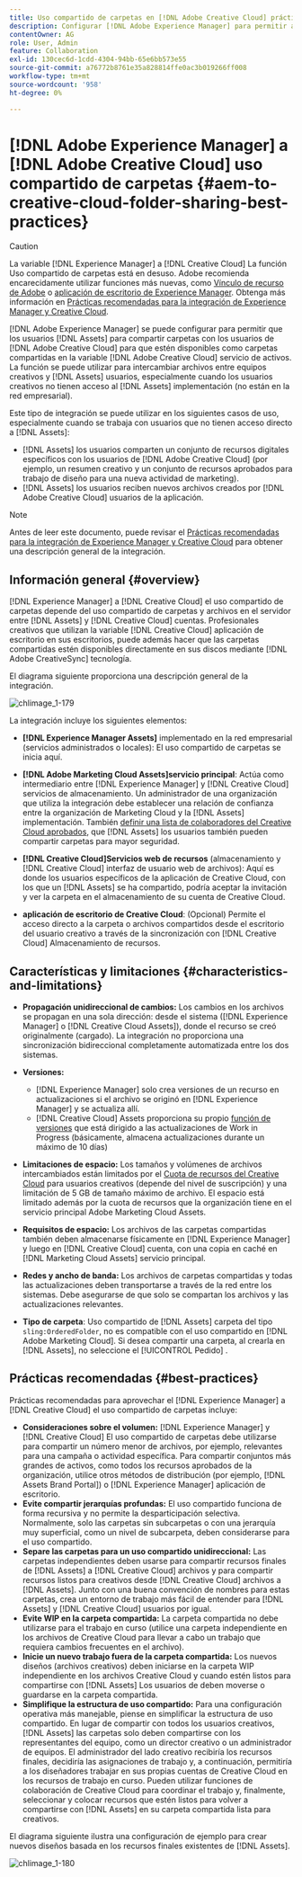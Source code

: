 ```yaml
---
title: Uso compartido de carpetas en [!DNL Adobe Creative Cloud] prácticas recomendadas
description: Configurar [!DNL Adobe Experience Manager] para permitir a los usuarios en [!DNL Experience Manager Assets] para intercambiar carpetas con usuarios de Adobe Creative Cloud.
contentOwner: AG
role: User, Admin
feature: Collaboration
exl-id: 130cec6d-1cdd-4304-94bb-65e6bb573e55
source-git-commit: a76772b8761e35a828814ffe0ac3b019266ff008
workflow-type: tm+mt
source-wordcount: '958'
ht-degree: 0%

---
```


# [!DNL Adobe Experience Manager] a [!DNL Adobe Creative Cloud] uso compartido de carpetas {#aem-to-creative-cloud-folder-sharing-best-practices}

>[!CAUTION]
>
>La variable [!DNL Experience Manager] a [!DNL Creative Cloud] La función Uso compartido de carpetas está en desuso. Adobe recomienda encarecidamente utilizar funciones más nuevas, como [Vínculo de recurso de Adobe](https://helpx.adobe.com/enterprise/admin-guide.html/enterprise/using/adobe-asset-link.ug.html) o [aplicación de escritorio de Experience Manager](https://experienceleague.adobe.com/docs/experience-manager-desktop-app/using/using.html). Obtenga más información en [Prácticas recomendadas para la integración de Experience Manager y Creative Cloud](/help/assets/aem-cc-integration-best-practices.md).

[!DNL Adobe Experience Manager] se puede configurar para permitir que los usuarios [!DNL Assets] para compartir carpetas con los usuarios de [!DNL Adobe Creative Cloud] para que estén disponibles como carpetas compartidas en la variable [!DNL Adobe Creative Cloud] servicio de activos. La función se puede utilizar para intercambiar archivos entre equipos creativos y [!DNL Assets] usuarios, especialmente cuando los usuarios creativos no tienen acceso al [!DNL Assets] implementación (no están en la red empresarial).

Este tipo de integración se puede utilizar en los siguientes casos de uso, especialmente cuando se trabaja con usuarios que no tienen acceso directo a [!DNL Assets]:

* [!DNL Assets] los usuarios comparten un conjunto de recursos digitales específicos con los usuarios de [!DNL Adobe Creative Cloud] (por ejemplo, un resumen creativo y un conjunto de recursos aprobados para trabajo de diseño para una nueva actividad de marketing).
* [!DNL Assets] los usuarios reciben nuevos archivos creados por [!DNL Adobe Creative Cloud] usuarios de la aplicación.

>[!NOTE]
>
>Antes de leer este documento, puede revisar el [Prácticas recomendadas para la integración de Experience Manager y Creative Cloud](/help/assets/aem-cc-integration-best-practices.md) para obtener una descripción general de la integración.

## Información general {#overview}

[!DNL Experience Manager] a [!DNL Creative Cloud] el uso compartido de carpetas depende del uso compartido de carpetas y archivos en el servidor entre [!DNL Assets] y [!DNL Creative Cloud] cuentas. Profesionales creativos que utilizan la variable [!DNL Creative Cloud] aplicación de escritorio en sus escritorios, puede además hacer que las carpetas compartidas estén disponibles directamente en sus discos mediante [!DNL Adobe CreativeSync] tecnología.

El diagrama siguiente proporciona una descripción general de la integración.

![chlimage_1-179](assets/chlimage_1-406.png)

La integración incluye los siguientes elementos:

* **[!DNL Experience Manager Assets]** implementado en la red empresarial (servicios administrados o locales): El uso compartido de carpetas se inicia aquí.
* **[!DNL Adobe Marketing Cloud Assets]servicio principal**: Actúa como intermediario entre [!DNL Experience Manager] y [!DNL Creative Cloud] servicios de almacenamiento. Un administrador de una organización que utiliza la integración debe establecer una relación de confianza entre la organización de Marketing Cloud y la [!DNL Assets] implementación. También [definir una lista de colaboradores del Creative Cloud aprobados](https://experienceleague.adobe.com/docs/core-services/interface/assets/t-admin-add-cc-user.html), que [!DNL Assets] los usuarios también pueden compartir carpetas para mayor seguridad.

* **[!DNL Creative Cloud]Servicios web de recursos** (almacenamiento y [!DNL Creative Cloud] interfaz de usuario web de archivos): Aquí es donde los usuarios específicos de la aplicación de Creative Cloud, con los que un [!DNL Assets] se ha compartido, podría aceptar la invitación y ver la carpeta en el almacenamiento de su cuenta de Creative Cloud.
* **aplicación de escritorio de Creative Cloud**: (Opcional) Permite el acceso directo a la carpeta o archivos compartidos desde el escritorio del usuario creativo a través de la sincronización con [!DNL Creative Cloud] Almacenamiento de recursos.

## Características y limitaciones {#characteristics-and-limitations}

* **Propagación unidireccional de cambios:** Los cambios en los archivos se propagan en una sola dirección: desde el sistema ([!DNL Experience Manager] o [!DNL Creative Cloud Assets]), donde el recurso se creó originalmente (cargado). La integración no proporciona una sincronización bidireccional completamente automatizada entre los dos sistemas.
* **Versiones:**

   * [!DNL Experience Manager] solo crea versiones de un recurso en actualizaciones si el archivo se originó en [!DNL Experience Manager] y se actualiza allí.
   * [!DNL Creative Cloud] Assets proporciona su propio [función de versiones](https://helpx.adobe.com/creative-cloud/help/versioning-faq.html) que está dirigido a las actualizaciones de Work in Progress (básicamente, almacena actualizaciones durante un máximo de 10 días)

* **Limitaciones de espacio:** Los tamaños y volúmenes de archivos intercambiados están limitados por el [Cuota de recursos del Creative Cloud](https://helpx.adobe.com/creative-cloud/kb/file-storage-quota.html) para usuarios creativos (depende del nivel de suscripción) y una limitación de 5 GB de tamaño máximo de archivo. El espacio está limitado además por la cuota de recursos que la organización tiene en el servicio principal Adobe Marketing Cloud Assets.

* **Requisitos de espacio:** Los archivos de las carpetas compartidas también deben almacenarse físicamente en [!DNL Experience Manager] y luego en [!DNL Creative Cloud] cuenta, con una copia en caché en [!DNL Marketing Cloud Assets] servicio principal.
* **Redes y ancho de banda:** Los archivos de carpetas compartidas y todas las actualizaciones deben transportarse a través de la red entre los sistemas. Debe asegurarse de que solo se compartan los archivos y las actualizaciones relevantes.
* **Tipo de carpeta**: Uso compartido de [!DNL Assets] carpeta del tipo `sling:OrderedFolder`, no es compatible con el uso compartido en [!DNL Adobe Marketing Cloud]. Si desea compartir una carpeta, al crearla en [!DNL Assets], no seleccione el [!UICONTROL Pedido] .

## Prácticas recomendadas {#best-practices}

Prácticas recomendadas para aprovechar el [!DNL Experience Manager] a [!DNL Creative Cloud] el uso compartido de carpetas incluye:

* **Consideraciones sobre el volumen:** [!DNL Experience Manager] y [!DNL Creative Cloud] El uso compartido de carpetas debe utilizarse para compartir un número menor de archivos, por ejemplo, relevantes para una campaña o actividad específica. Para compartir conjuntos más grandes de activos, como todos los recursos aprobados de la organización, utilice otros métodos de distribución (por ejemplo, [!DNL Assets Brand Portal]) o [!DNL Experience Manager] aplicación de escritorio.
* **Evite compartir jerarquías profundas:** El uso compartido funciona de forma recursiva y no permite la desparticipación selectiva. Normalmente, solo las carpetas sin subcarpetas o con una jerarquía muy superficial, como un nivel de subcarpeta, deben considerarse para el uso compartido.
* **Separe las carpetas para un uso compartido unidireccional:** Las carpetas independientes deben usarse para compartir recursos finales de [!DNL Assets] a [!DNL Creative Cloud] archivos y para compartir recursos listos para creativos desde [!DNL Creative Cloud] archivos a [!DNL Assets]. Junto con una buena convención de nombres para estas carpetas, crea un entorno de trabajo más fácil de entender para [!DNL Assets] y [!DNL Creative Cloud] usuarios por igual.
* **Evite WIP en la carpeta compartida:** La carpeta compartida no debe utilizarse para el trabajo en curso (utilice una carpeta independiente en los archivos de Creative Cloud para llevar a cabo un trabajo que requiera cambios frecuentes en el archivo).
* **Inicie un nuevo trabajo fuera de la carpeta compartida:** Los nuevos diseños (archivos creativos) deben iniciarse en la carpeta WIP independiente en los archivos Creative Cloud y cuando estén listos para compartirse con [!DNL Assets] Los usuarios de deben moverse o guardarse en la carpeta compartida.
* **Simplifique la estructura de uso compartido:** Para una configuración operativa más manejable, piense en simplificar la estructura de uso compartido. En lugar de compartir con todos los usuarios creativos, [!DNL Assets] las carpetas solo deben compartirse con los representantes del equipo, como un director creativo o un administrador de equipos. El administrador del lado creativo recibiría los recursos finales, decidiría las asignaciones de trabajo y, a continuación, permitiría a los diseñadores trabajar en sus propias cuentas de Creative Cloud en los recursos de trabajo en curso. Pueden utilizar funciones de colaboración de Creative Cloud para coordinar el trabajo y, finalmente, seleccionar y colocar recursos que estén listos para volver a compartirse con [!DNL Assets] en su carpeta compartida lista para creativos.

El diagrama siguiente ilustra una configuración de ejemplo para crear nuevos diseños basada en los recursos finales existentes de [!DNL Assets].

![chlimage_1-180](assets/chlimage_1-407.png)
